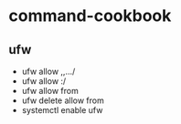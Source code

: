 # command-cookbook
## ufw
- ufw allow <port>,<port>,.../<protocol>
- ufw allow <from-port>:<to-port>/<protocol>
- ufw allow from <ip>
- ufw delete allow from <ip>
- systemctl enable ufw

